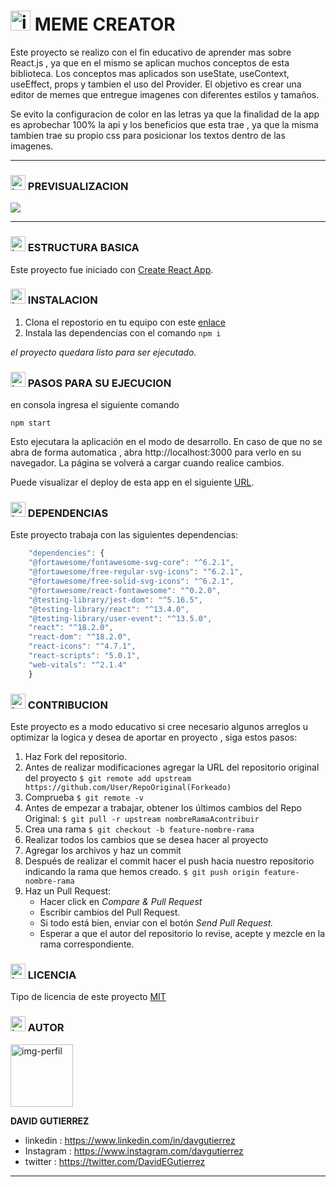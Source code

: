 # <img src="https://i.postimg.cc/P5Yy0KFp/editor.png" alt="img-calc" width="32"/> MEME CREATOR

Este proyecto se realizo con el fin educativo de aprender mas sobre React.js , ya que en el mismo se aplican muchos conceptos de esta biblioteca.
Los conceptos mas aplicados son useState, useContext, useEffect, props y tambien el uso del Provider.
El objetivo es crear una editor de memes que entregue imagenes con diferentes estilos y tamaños.

Se evito la configuracion de color en las letras ya que la finalidad de la app es aprobechar 100% la api y los beneficios que esta trae , ya que la misma tambien trae su propio css para posicionar los textos dentro de las imagenes.

---

### <img src="https://i.postimg.cc/LXJX7gQ5/pc.png" alt="img-pc" width="24"/> PREVISUALIZACION

![](https://i.postimg.cc/y8gtxFps/editor-memes.png)

---

### <img src="https://i.postimg.cc/Dw5wwPtm/cubo.png" alt="img-cubos" width="24"/> ESTRUCTURA BASICA

Este proyecto fue iniciado con [Create React App](https://github.com/facebook/create-react-app).

### <img src="https://i.postimg.cc/9MsMjXsp/install.png" alt="img-install" width="24"/> INSTALACION

1. Clona el repostorio en tu equipo con este [enlace](https://github.com/Dvdcom/calculadora-react.git "enlace")
2. Instala las dependencias con el comando `npm i`

_el proyecto quedara listo para ser ejecutado._

### <img src="https://i.postimg.cc/QxQMR3mQ/play.png" alt="img-play" width="24"/> PASOS PARA SU EJECUCION

en consola ingresa el siguiente comando

`npm start`

Esto ejecutara la aplicación en el modo de desarrollo.
En caso de que no se abra de forma automatica , abra http://localhost:3000 para verlo en su navegador.
La página se volverá a cargar cuando realice cambios.

Puede visualizar el deploy de esta app en el siguiente [URL](https://calculadora-react-22803.netlify.app/).

### <img src="https://i.postimg.cc/vmBHg6sh/clip.png" alt="img-clip" width="24"/> DEPENDENCIAS

Este proyecto trabaja con las siguientes dependencias:

```javascript
    "dependencies": {
    "@fortawesome/fontawesome-svg-core": "^6.2.1",
    "@fortawesome/free-regular-svg-icons": "^6.2.1",
    "@fortawesome/free-solid-svg-icons": "^6.2.1",
    "@fortawesome/react-fontawesome": "^0.2.0",
    "@testing-library/jest-dom": "^5.16.5",
    "@testing-library/react": "^13.4.0",
    "@testing-library/user-event": "^13.5.0",
    "react": "^18.2.0",
    "react-dom": "^18.2.0",
    "react-icons": "^4.7.1",
    "react-scripts": "5.0.1",
    "web-vitals": "^2.1.4"
    }
```

### <img src="https://i.postimg.cc/jqJ24NJk/colaboracion.png" alt="img-colaboracion" width="24"/> CONTRIBUCION

Este proyecto es a modo educativo si cree necesario algunos arreglos u optimizar la logica y desea de aportar en proyecto , siga estos pasos:

1. Haz Fork del repositorio.
2. Antes de realizar modificaciones agregar la URL del repositorio original del proyecto
   `$ git remote add upstream https://github.com/User/RepoOriginal(Forkeado)`
3. Comprueba
   `$ git remote -v`
4. Antes de empezar a trabajar, obtener los últimos cambios del Repo Original:
   `$ git pull -r upstream nombreRamaAcontribuir`
5. Crea una rama
   `$ git checkout -b feature-nombre-rama`
6. Realizar todos los cambios que se desea hacer al proyecto
7. Agregar los archivos y haz un commit
8. Después de realizar el commit hacer el push hacia nuestro repositorio indicando la rama que hemos creado.
   `$ git push origin feature-nombre-rama`
9. Haz un Pull Request:
   - Hacer click en _Compare & Pull Request_
   - Escribir cambios del Pull Request.
   - Si todo está bien, enviar con el botón _Send Pull Request._
   - Esperar a que el autor del repositorio lo revise, acepte y mezcle en la rama correspondiente.

### <img src="https://i.postimg.cc/pXbTGTfV/licencia.png" alt="img-licencia" width="24"/> LICENCIA

Tipo de licencia de este proyecto [MIT](https://choosealicense.com/licenses/mit/)

### <img src="https://i.postimg.cc/VkzNwVZ3/person.png" alt="img-licencia" width="24"/> AUTOR

<img src="https://i.postimg.cc/XvmM92Lj/foto-perfil-arg.png" alt="img-perfil" width="100"/>

**DAVID GUTIERREZ**

- linkedin : https://www.linkedin.com/in/davgutierrez
- Instagram : https://www.instagram.com/davgutierrez
- twitter : https://twitter.com/DavidEGutierrez

---
